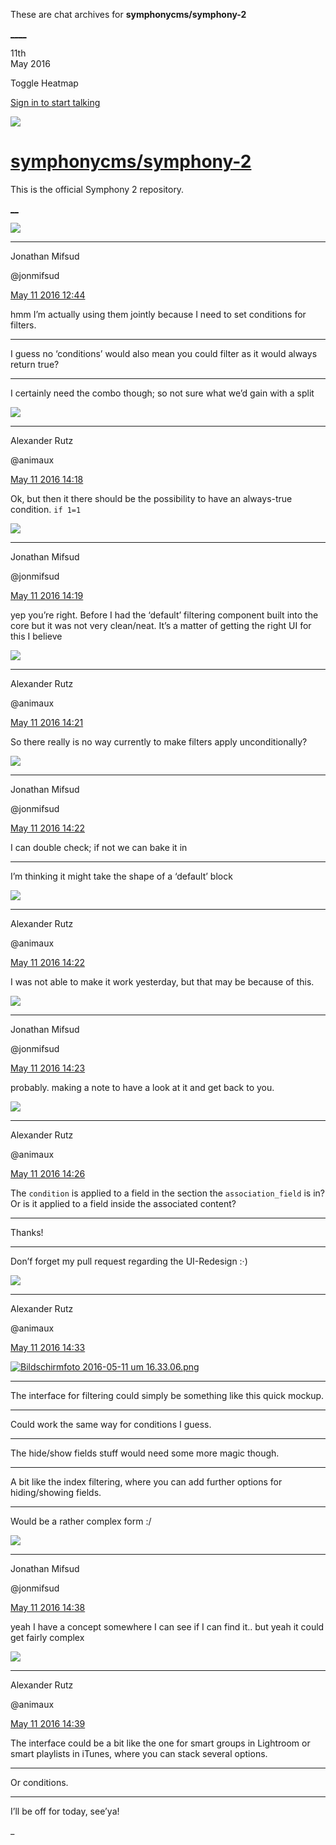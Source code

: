 These are chat archives for **symphonycms/symphony-2**

[__](/symphonycms/symphony-2/archives/2016/05/12)[__](/symphonycms/symphony-2/archives/2016/05/10)

11th  
May 2016

Toggle Heatmap

[Sign in to start talking](/login?action=login&button=archive-login)

![](https://avatars-02.gitter.im/group/iv/3/57542c45c43b8c601977197e?s=48)

#  [symphonycms/symphony-2](/symphonycms/symphony-2)

This is the official Symphony 2 repository.

[ __](/orgs/symphonycms/rooms "More symphonycms rooms")

![](https://avatars1.githubusercontent.com/u/859775?v=3&s=30)

____

Jonathan Mifsud

@jonmifsud

[May 11 2016
12:44](https://gitter.im/symphonycms/symphony-2?at=5733291e3170252648f60963)

hmm I’m actually using them jointly because I need to set conditions for
filters.

____

I guess no ‘conditions’ would also mean you could filter as it would always
return true?

____

I certainly need the combo though; so not sure what we’d gain with a split

![](https://avatars2.githubusercontent.com/u/446874?v=3&s=30)

____

Alexander Rutz

@animaux

[May 11 2016
14:18](https://gitter.im/symphonycms/symphony-2?at=57333f3012fa465406ec0006)

Ok, but then it there should be the possibility to have an always-true
condition. `if 1=1`

![](https://avatars1.githubusercontent.com/u/859775?v=3&s=30)

____

Jonathan Mifsud

@jonmifsud

[May 11 2016
14:19](https://gitter.im/symphonycms/symphony-2?at=57333f6af16c08510662d26b)

yep you’re right. Before I had the ‘default’ filtering component built into
the core but it was not very clean/neat. It’s a matter of getting the right UI
for this I believe

![](https://avatars2.githubusercontent.com/u/446874?v=3&s=30)

____

Alexander Rutz

@animaux

[May 11 2016
14:21](https://gitter.im/symphonycms/symphony-2?at=57333feaed393f3409b1dc87)

So there really is no way currently to make filters apply unconditionally?

![](https://avatars1.githubusercontent.com/u/859775?v=3&s=30)

____

Jonathan Mifsud

@jonmifsud

[May 11 2016
14:22](https://gitter.im/symphonycms/symphony-2?at=573340223170252648f6139a)

I can double check; if not we can bake it in

____

I’m thinking it might take the shape of a ‘default’ block

![](https://avatars2.githubusercontent.com/u/446874?v=3&s=30)

____

Alexander Rutz

@animaux

[May 11 2016
14:22](https://gitter.im/symphonycms/symphony-2?at=573340413170252648f613ab)

I was not able to make it work yesterday, but that may be because of this.

![](https://avatars1.githubusercontent.com/u/859775?v=3&s=30)

____

Jonathan Mifsud

@jonmifsud

[May 11 2016
14:23](https://gitter.im/symphonycms/symphony-2?at=57334052f36daf63798eafd7)

probably. making a note to have a look at it and get back to you.

![](https://avatars2.githubusercontent.com/u/446874?v=3&s=30)

____

Alexander Rutz

@animaux

[May 11 2016
14:26](https://gitter.im/symphonycms/symphony-2?at=57334130a351d83109530e55)

The `condition` is applied to a field in the section the `association_field`
is in? Or is it applied to a field inside the associated content?

____

Thanks!

____

Don’f forget my pull request regarding the UI-Redesign :·)

![](https://avatars2.githubusercontent.com/u/446874?v=3&s=30)

____

Alexander Rutz

@animaux

[May 11 2016
14:33](https://gitter.im/symphonycms/symphony-2?at=573342ceb51b0e294851453c)

[![Bildschirmfoto 2016-05-11 um
16.33.06.png](https://files.gitter.im/symphonycms/symphony-2/RhiV/thumb/Bildschirmfoto-2016-05-11-um-16.33.06.png)](https://files.gitter.im/symphonycms/symphony-2/RhiV/Bildschirmfoto-2016-05-11-um-16.33.06.png)

____

The interface for filtering could simply be something like this quick mockup.

____

Could work the same way for conditions I guess.

____

The hide/show fields stuff would need some more magic though.

____

A bit like the index filtering, where you can add further options for
hiding/showing fields.

____

Would be a rather complex form :/

![](https://avatars1.githubusercontent.com/u/859775?v=3&s=30)

____

Jonathan Mifsud

@jonmifsud

[May 11 2016
14:38](https://gitter.im/symphonycms/symphony-2?at=573343f5f16c08510662d445)

yeah I have a concept somewhere I can see if I can find it.. but yeah it could
get fairly complex

![](https://avatars2.githubusercontent.com/u/446874?v=3&s=30)

____

Alexander Rutz

@animaux

[May 11 2016
14:39](https://gitter.im/symphonycms/symphony-2?at=5733443da351d83109530f90)

The interface could be a bit like the one for smart groups in Lightroom or
smart playlists in iTunes, where you can stack several options.

____

Or conditions.

____

I’ll be off for today, see’ya!

_

